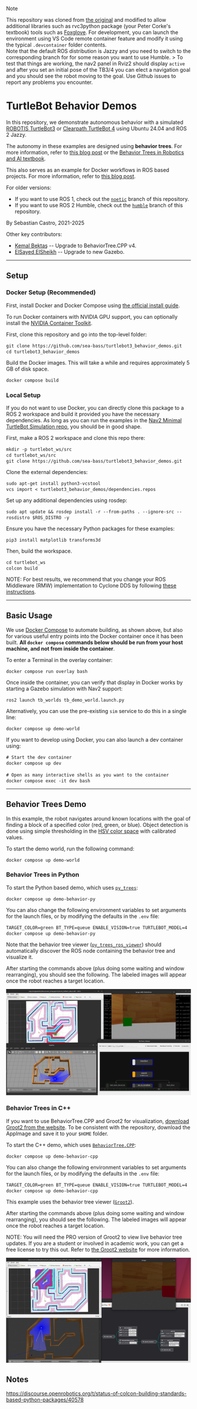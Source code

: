 
> [!NOTE]
> This repository was cloned from [the original](https://github.com/sea-bass/turtlebot3_behavior_demos.git) and modified to allow additional libraries such as rvc3python package (your Peter Corke's textbook) tools such as  [Foxglove](https://docs.foxglove.dev/docs/connecting-to-data/ros-foxglove-bridge). 
> For development, you can launch the environment using VS Code remote container feature and modify it using the typical `.devcontainer` folder contents.   
> Note that the default ROS distribution is Jazzy and you need to switch to the corresponding branch for for some reason you want to use Humble. > To test that things are working, the nav2 panel in Rviz2 should display `active` and after you set an initial pose of the TB3/4 you can elect a navigation goal and you should see the robot moving to the goal.   Use Github issues to report any problems you encounter.

# TurtleBot Behavior Demos

In this repository, we demonstrate autonomous behavior with a simulated [ROBOTIS TurtleBot3](https://emanual.robotis.com/docs/en/platform/turtlebot3/overview/#overview) or [Clearpath TurtleBot 4](https://clearpathrobotics.com/turtlebot-4/) using Ubuntu 24.04 and ROS 2 Jazzy.

The autonomy in these examples are designed using **behavior trees**.
For more information, refer to [this blog post](https://roboticseabass.com/2021/05/08/introduction-to-behavior-trees/) or the [Behavior Trees in Robotics and AI textbook](https://arxiv.org/abs/1709.00084).

This also serves as an example for Docker workflows in ROS based projects.
For more information, refer to [this blog post](https://roboticseabass.com/2023/07/09/updated-guide-docker-and-ros2/).

For older versions:

* If you want to use ROS 1, check out the [`noetic`](https://github.com/sea-bass/turtlebot3_behavior_demos/tree/noetic) branch of this repository.
* If you want to use ROS 2 Humble, check out the [`humble`](https://github.com/sea-bass/turtlebot3_behavior_demos/tree/noetic) branch of this repository.

By Sebastian Castro, 2021-2025

Other key contributors:
* [Kemal Bektaş](https://github.com/bektaskemal) -- Upgrade to BehaviorTree.CPP v4.
* [ElSayed ElSheikh](https://github.com/elsayedelsheikh) -- Upgrade to new Gazebo.

---

## Setup

### Docker Setup (Recommended)
First, install Docker and Docker Compose using [the official install guide](https://docs.docker.com/engine/install/ubuntu/).

To run Docker containers with NVIDIA GPU support, you can optionally install the [NVIDIA Container Toolkit](https://github.com/NVIDIA/nvidia-docker).


First, clone this repository and go into the top-level folder:

```
git clone https://github.com/sea-bass/turtlebot3_behavior_demos.git
cd turtlebot3_behavior_demos
```

Build the Docker images.
This will take a while and requires approximately 5 GB of disk space.

```
docker compose build
```

### Local Setup

If you do not want to use Docker, you can directly clone this package to a ROS 2 workspace and build it provided you have the necessary dependencies.
As long as you can run the examples in the [Nav2 Minimal TurtleBot Simulation repo](https://github.com/ros-navigation/nav2_minimal_turtlebot_simulation), you should be in good shape.

First, make a ROS 2 workspace and clone this repo there:

```
mkdir -p turtlebot_ws/src
cd turtlebot_ws/src
git clone https://github.com/sea-bass/turtlebot3_behavior_demos.git
```

Clone the external dependencies:

```
sudo apt-get install python3-vcstool
vcs import < turtlebot3_behavior_demos/dependencies.repos
```

Set up any additional dependencies using rosdep:

```
sudo apt update && rosdep install -r --from-paths . --ignore-src --rosdistro $ROS_DISTRO -y
```

Ensure you have the necessary Python packages for these examples:

```
pip3 install matplotlib transforms3d
```

Then, build the workspace.

```
cd turtlebot_ws
colcon build
```

NOTE: For best results, we recommend that you change your ROS Middleware (RMW) implementation to Cyclone DDS by following [these instructions](https://docs.ros.org/en/jazzy/Installation/DDS-Implementations/Working-with-Eclipse-CycloneDDS.html).

---

## Basic Usage

We use [Docker Compose](https://docs.docker.com/compose/) to automate building, as shown above, but also for various useful entry points into the Docker container once it has been built.
**All `docker compose` commands below should be run from your host machine, and not from inside the container**.

To enter a Terminal in the overlay container:

```
docker compose run overlay bash
```

Once inside the container, you can verify that display in Docker works by starting a Gazebo simulation with Nav2 support:

```
ros2 launch tb_worlds tb_demo_world.launch.py
```

Alternatively, you can use the pre-existing `sim` service to do this in a single line:

```
docker compose up demo-world
```

If you want to develop using Docker, you can also launch a dev container using:

```
# Start the dev container
docker compose up dev

# Open as many interactive shells as you want to the container
docker compose exec -it dev bash
```

---

## Behavior Trees Demo

In this example, the robot navigates around known locations with the goal of finding a block of a specified color (red, green, or blue).
Object detection is done using simple thresholding in the [HSV color space](https://en.wikipedia.org/wiki/HSL_and_HSV) with calibrated values.

To start the demo world, run the following command:

```
docker compose up demo-world
```

### Behavior Trees in Python

To start the Python based demo, which uses [`py_trees`](https://py-trees.readthedocs.io/en/devel/):

```
docker compose up demo-behavior-py
```

You can also change the following environment variables to set arguments for the launch files, or by modifying the defaults in the `.env` file:

```
TARGET_COLOR=green BT_TYPE=queue ENABLE_VISION=true TURTLEBOT_MODEL=4 docker compose up demo-behavior-py
```

Note that the behavior tree viewer ([`py_trees_ros_viewer`](https://github.com/splintered-reality/py_trees_ros_viewer)) should automatically discover the ROS node containing the behavior tree and visualize it.

After starting the commands above (plus doing some waiting and window rearranging), you should see the following.
The labeled images will appear once the robot reaches a target location.

![Example demo screenshot](./media/demo_screenshot_python.png)

### Behavior Trees in C++

If you want to use BehaviorTree.CPP and Groot2 for visualization, [download Groot2 from the website](https://www.behaviortree.dev/groot/).
To be consistent with the repository, download the AppImage and save it to your `$HOME` folder.

To start the C++ demo, which uses [`BehaviorTree.CPP`](https://www.behaviortree.dev/):

```
docker compose up demo-behavior-cpp
```

You can also change the following environment variables to set arguments for the launch files, or by modifying the defaults in the `.env` file:

```
TARGET_COLOR=green BT_TYPE=queue ENABLE_VISION=true TURTLEBOT_MODEL=4 docker compose up demo-behavior-cpp
```

This example uses the behavior tree viewer ([`Groot2`](https://github.com/BehaviorTree/Groot2)).

After starting the commands above (plus doing some waiting and window rearranging), you should see the following.
The labeled images will appear once the robot reaches a target location.

NOTE: You will need the PRO version of Groot2 to view live behavior tree updates.
If you are a student or involved in academic work, you can get a free license to try this out.
Refer to [the Groot2 website](https://www.behaviortree.dev/groot/) for more information.

![Example demo screenshot](./media/demo_screenshot_cpp.png)

## Notes

https://discourse.openrobotics.org/t/status-of-colcon-building-standards-based-python-packages/40578
